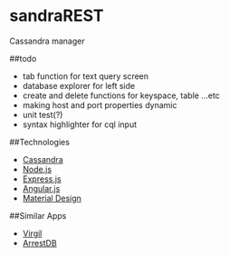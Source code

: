 # sandraREST
Cassandra manager

##todo
* tab function for text query screen
* database explorer for left side
* create and delete functions for keyspace, table ...etc
* making host and port properties dynamic
* unit test(?)
* syntax highlighter for cql input

##Technologies
* [Cassandra](https://cassandra.apache.org/)
* [Node.js](http://nodejs.org/)
* [Express.js](http://expressjs.com/)
* [Angular.js](https://angularjs.org/)
* [Material Design](https://material.angularjs.org/)


##Similar Apps
* [Virgil](https://github.com/hmsonline/virgil/wiki)
* [ArrestDB](https://github.com/alixaxel/ArrestDB)

